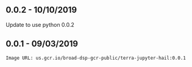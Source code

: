 ## 0.0.2 - 10/10/2019 

Update to use python 0.0.2 

## 0.0.1 - 09/03/2019

`Image URL: us.gcr.io/broad-dsp-gcr-public/terra-jupyter-hail:0.0.1`